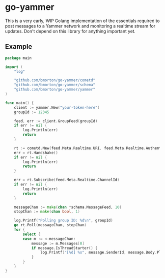 # go-yammer

This is a very early, WIP Golang implementation of the essentials required to post messages to a Yammer network and monitoring a realtime stream for updates.  Don't depend on this library for anything important yet.

## Example

```go
package main

import (
	"log"

	"github.com/bmorton/go-yammer/cometd"
	"github.com/bmorton/go-yammer/schema"
	"github.com/bmorton/go-yammer/yammer"
)

func main() {
	client := yammer.New("your-token-here")
	groupId := 12345

	feed, err := client.GroupFeed(groupId)
	if err != nil {
		log.Println(err)
		return
	}

	rt := cometd.New(feed.Meta.Realtime.URI, feed.Meta.Realtime.AuthenticationToken)
	err = rt.Handshake()
	if err != nil {
		log.Println(err)
		return
	}

	err = rt.Subscribe(feed.Meta.Realtime.ChannelId)
	if err != nil {
		log.Println(err)
		return
	}

	messageChan := make(chan *schema.MessageFeed, 10)
	stopChan := make(chan bool, 1)

	log.Printf("Polling group ID: %d\n", groupId)
	go rt.Poll(messageChan, stopChan)
	for {
		select {
		case m := <-messageChan:
			message := m.Messages[0]
			if message.IsThreadStarter() {
				log.Printf("[%d] %s", message.SenderId, message.Body.Plain)
			}
		}
	}
}
```